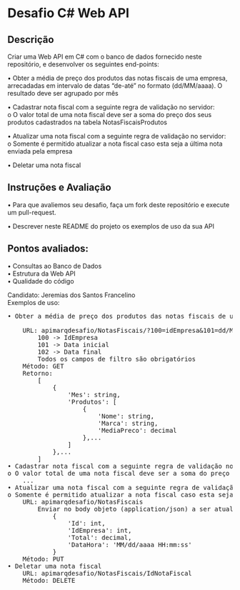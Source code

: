 # Desafio C# Web API

## Descrição
Criar uma Web API em C# com o banco de dados fornecido neste repositório, e desenvolver os seguintes end-points:

•	Obter a média de preço dos produtos das notas fiscais de uma empresa, arrecadadas em intervalo de datas “de-até” no formato (dd/MM/aaaa). O resultado deve ser agrupado por mês

•	Cadastrar nota fiscal com a seguinte regra de validação no servidor:<br />
    o	O valor total de uma nota fiscal deve ser a soma do preço dos seus produtos cadastrados na tabela NotasFiscaisProdutos

•	Atualizar uma nota fiscal com a seguinte regra de validação no servidor:<br />
    o	Somente é permitido atualizar a nota fiscal caso esta seja a última nota enviada pela empresa
    
•	Deletar uma nota fiscal

## Instruções e Avaliação

•   Para que avaliemos seu desafio, faça um fork deste repositório e execute um pull-request.

•   Descrever neste README do projeto os exemplos de uso da sua API

## Pontos avaliados:<br />
•	Consultas ao Banco de Dados <br />
•	Estrutura da Web API<br />
•	Qualidade do código<br />

Candidato: Jeremias dos Santos Francelino<br />
Exemplos de uso: <br />
<pre>
• Obter a média de preço dos produtos das notas fiscais de uma empresa, arrecadadas em intervalo de datas “de-até” no formato       (dd/MM/aaaa). O resultado deve ser agrupado por mês:<br />
    URL: apimarqdesafio/NotasFiscais/?100=idEmpresa&101=dd/MM/aaaa&102=dd/MM/aaaa
        100 -> IdEmpresa
        101 -> Data inicial
        102 -> Data final
        Todos os campos de filtro são obrigatórios
    Método: GET
    Retorno:
        [
            {
                'Mes': string,
                'Produtos': [
                    {
                        'Nome': string,
                        'Marca': string,
                        'MediaPreco': decimal
                    },...
                ]
            },...
        ]
• Cadastrar nota fiscal com a seguinte regra de validação no servidor:
o O valor total de uma nota fiscal deve ser a soma do preço dos seus produtos cadastrados na tabela NotasFiscaisProdutos
    ...
• Atualizar uma nota fiscal com a seguinte regra de validação no servidor:
o Somente é permitido atualizar a nota fiscal caso esta seja a última nota enviada pela empresa
    URL: apimarqdesafio/NotasFiscais
        Enviar no body objeto (application/json) a ser atualizado no seguinte formato:
            {
                'Id': int,
                'IdEmpresa': int,
                'Total': decimal,
                'DataHora': 'MM/dd/aaaa HH:mm:ss'
            }
    Método: PUT
• Deletar uma nota fiscal
    URL: apimarqdesafio/NotasFiscais/IdNotaFiscal
    Método: DELETE
<pre/>
